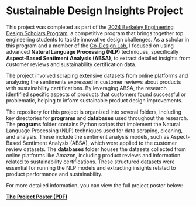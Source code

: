 # Sustainable Design Insights Project

This project was completed as part of the [2024 Berkeley Engineering Design Scholars Program](https://jacobsinstitute.berkeley.edu/news/meet-the-2024-berkeley-engineering-design-scholars/), a competitive program that brings together top engineering students to tackle innovative design challenges. As a scholar in this program and a member of the [Co-Design Lab](https://codesign.berkeley.edu/team/derrick-ng/), I focused on using advanced **Natural Language Processing (NLP)** techniques, specifically **Aspect-Based Sentiment Analysis (ABSA)**, to extract detailed insights from customer reviews and sustainability certification data.

The project involved scraping extensive datasets from online platforms and analyzing the sentiments expressed in customer reviews about products with sustainability certifications. By leveraging ABSA, the research identified specific aspects of products that customers found successful or problematic, helping to inform sustainable product design improvements.

The repository for this project is organized into several folders, including key directories for **programs** and **databases** used throughout the research. The **programs** folder contains Python scripts that implement the Natural Language Processing (NLP) techniques used for data scraping, cleaning, and analysis. These include the sentiment analysis models, such as Aspect-Based Sentiment Analysis (ABSA), which were applied to the customer review datasets. The **databases** folder houses the datasets collected from online platforms like Amazon, including product reviews and information related to sustainability certifications. These structured datasets were essential for running the NLP models and extracting insights related to product performance and sustainability.

For more detailed information, you can view the full project poster below:

[**The Project Poster (PDF)**](https://github.com/NGZheWee/ZheWee-NG-Portfolio/blob/main/Research/Engineering%20Design%20Scholar%20Program/Sustainable%20Design%20Insights_Derrick.pdf)
